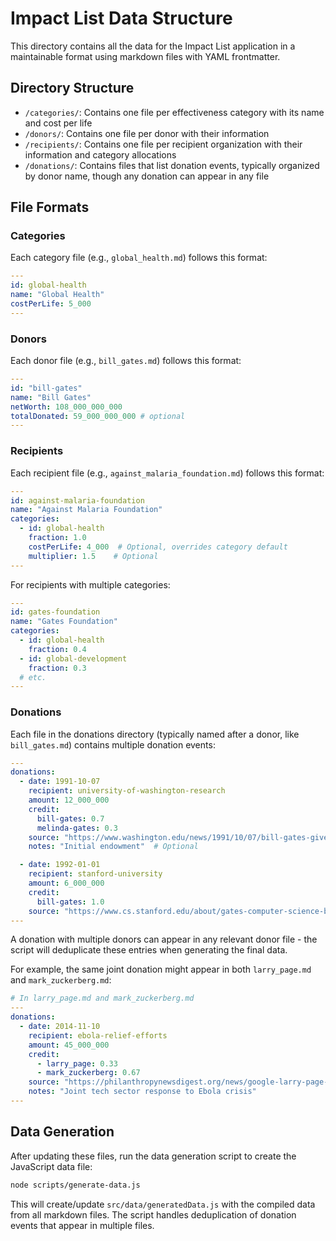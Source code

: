 # Impact List Data Structure

This directory contains all the data for the Impact List application in a maintainable format using markdown files with YAML frontmatter.

## Directory Structure

- `/categories/`: Contains one file per effectiveness category with its name and cost per life
- `/donors/`: Contains one file per donor with their information
- `/recipients/`: Contains one file per recipient organization with their information and category allocations
- `/donations/`: Contains files that list donation events, typically organized by donor name, though any donation can appear in any file

## File Formats

### Categories

Each category file (e.g., `global_health.md`) follows this format:

```yaml
---
id: global-health
name: "Global Health"
costPerLife: 5_000
---
```

### Donors

Each donor file (e.g., `bill_gates.md`) follows this format:

```yaml
---
id: "bill-gates"
name: "Bill Gates"
netWorth: 108_000_000_000
totalDonated: 59_000_000_000 # optional
---
```

### Recipients

Each recipient file (e.g., `against_malaria_foundation.md`) follows this format:

```yaml
---
id: against-malaria-foundation
name: "Against Malaria Foundation"
categories:
  - id: global-health 
    fraction: 1.0 
    costPerLife: 4_000  # Optional, overrides category default
    multiplier: 1.5    # Optional    
---
```

For recipients with multiple categories:

```yaml
---
id: gates-foundation
name: "Gates Foundation"
categories:
  - id: global-health
    fraction: 0.4
  - id: global-development
    fraction: 0.3
  # etc.
---
```

### Donations

Each file in the donations directory (typically named after a donor, like `bill_gates.md`) contains multiple donation events:

```yaml
---
donations:  
  - date: 1991-10-07
    recipient: university-of-washington-research
    amount: 12_000_000
    credit:
      bill-gates: 0.7
      melinda-gates: 0.3
    source: "https://www.washington.edu/news/1991/10/07/bill-gates-gives-uw-12-million-to-create-biotech-department/"
    notes: "Initial endowment"  # Optional

  - date: 1992-01-01
    recipient: stanford-university
    amount: 6_000_000
    credit:
      bill-gates: 1.0
    source: "https://www.cs.stanford.edu/about/gates-computer-science-building#:~:text=The%20Gates%20Building%20is%20named,month%20period"
---
```

A donation with multiple donors can appear in any relevant donor file - the script will deduplicate these entries when generating the final data.

For example, the same joint donation might appear in both `larry_page.md` and `mark_zuckerberg.md`:

```yaml
# In larry_page.md and mark_zuckerberg.md
---
donations:
  - date: 2014-11-10
    recipient: ebola-relief-efforts
    amount: 45_000_000
    credit:
      - larry_page: 0.33
      - mark_zuckerberg: 0.67
    source: "https://philanthropynewsdigest.org/news/google-larry-page-pledge-30-million-for-ebola-relief-efforts"
    notes: "Joint tech sector response to Ebola crisis"
---
```

## Data Generation

After updating these files, run the data generation script to create the JavaScript data file:

```bash
node scripts/generate-data.js
```

This will create/update `src/data/generatedData.js` with the compiled data from all markdown files. The script handles deduplication of donation events that appear in multiple files. 